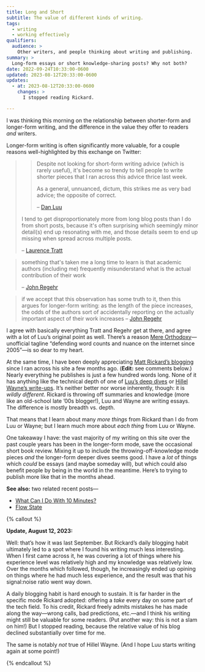 ```yaml
---
title: Long and Short
subtitle: The value of different kinds of writing.
tags:
  - writing
  - working effectively
qualifiers:
  audience: >
    Other writers, and people thinking about writing and publishing.
summary: >
  Long-form essays or short knowledge-sharing posts? Why not both?
date: 2022-09-24T10:33:00-0600
updated: 2023-08-12T20:33:00-0600
updates:
  - at: 2023-08-12T20:33:00-0600
    changes: >
      I stopped reading Rickard.

---
```


I was thinking this morning on the relationship between shorter-form and longer-form writing, and the difference in the value they offer to readers *and* writers.

Longer-form writing is often significantly more valuable, for a couple reasons well-highlighted by this exchange on Twitter:

> > Despite not looking for short-form writing advice (which is rarely useful), it's become so trendy to tell people to write shorter pieces that I ran across this advice thrice last week.
> >
> > As a general, unnuanced, dictum, this strikes me as very bad advice; the opposite of correct.
> >
> > – [Dan Luu](https://twitter.com/danluu/status/1437539076324790274)
>
> I tend to get disproportionately more from long blog posts than I do from short posts, because it's often surprising which seemingly minor detail(s) end up resonating with me, and those details seem to end up missing when spread across multiple posts.
>
> – [Laurence Tratt](https://twitter.com/laurencetratt/status/1437670424070995972)

<!-- -->

> something that's taken me a long time to learn is that academic authors (including me) frequently misunderstand what is the actual contribution of their work
>
> – [John Regehr](https://twitter.com/johnregehr/status/1573153270847410176
)

<!--  -->

> if we accept that this observation has some truth to it, then this argues for longer-form writing: as the length of the piece increases, the odds of the authors sort of accidentally reporting on the actually important aspect of their work increases
> – [John Regehr](https://twitter.com/johnregehr/status/1573153002352951296)

I agree with basically everything Tratt and Regehr get at there, and agree with a lot of Luu’s original point as well. There’s a reason [Mere Orthodoxy][mere-o]—unofficial tagline “defending word counts and nuance on the internet since 2005”—is so dear to my heart.

[mere-o]: https://mereorthodoxy.com

At the same time, I have been deeply appreciating [Matt Rickard’s blogging][mr] since I ran across his site a few months ago. (**Edit:** see comments below.) Nearly everything he publishes is just a few hundred words long. None of it has anything like the technical depth of one of [Luu’s deep dives][luu] or [Hillel Wayne’s write-ups][wayne]. It’s neither better nor worse inherently, though: it is *wildly different*. Rickard is throwing off summaries and knowledge (more like an old-school late ’00s blogger!), Luu and Wayne are writing essays. The difference is mostly breadth vs. depth.

[mr]: https://matt-rickard.com
[luu]: https://danluu.com
[wayne]: https://www.hillelwayne.com

That means that I learn about many *more things* from Rickard than I do from Luu or Wayne; but I learn much more about *each thing* from Luu or Wayne.

One takeaway I have: the vast majority of my writing on this site over the past couple years has been in the longer-form mode, save the occasional short book review. Mixing it up to include the throwing-off-knowledge mode pieces *and* the longer-form deeper dives seems good. I have a *lot* of things which *could* be essays (and maybe someday will), but which could also benefit people by being in the world in the meantime. Here’s to trying to publish more like that in the months ahead.

**See also:** two related recent posts—

- [What Can I Do With 10 Minutes?][10]
- [Flow State][flow]

[10]: https://v5.chriskrycho.com/journal/what-i-can-i-do-with-10-minutes/
[flow]: https://v5.chriskrycho.com/journal/flow-state/

{% callout %}

**Update, August 12, 2023:**

Well: that’s how it was last September. But Rickard’s daily blogging habit ultimately led to a spot where I found his writing much less interesting. When I first came across it, he was covering a lot of things where his experience level was relatively high and my knowledge was relatively low. Over the months which followed, though, he increasingly ended up opining on things where he had much less experience, and the result was that his signal:noise ratio went way down.

A daily blogging habit is hard enough to sustain. It is far harder in the specific mode Rickard adopted: offering a *take* every day on some part of the tech field. To his credit, Rickard freely admits mistakes he has made along the way—wrong calls, bad predictions, etc.—and I think his writing might still be valuable for some readers. (Put another way: this is not a slam on him!) But I stopped reading, because the relative value of his blog declined substantially over time for me.

The same is notably *not* true of Hillel Wayne. (And I hope Luu starts writing again at some point!)

{% endcallout %}
